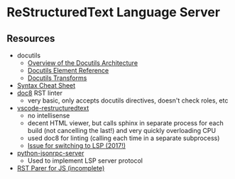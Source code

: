 # ReStructuredText Language Server

## Resources

- docutils
  - [Overview of the Docutils Architecture](http://docutils.sourceforge.net/docs/dev/hacking.html)
  - [Docutils Element Reference](http://docutils.sourceforge.net/docs/ref/doctree.html#id201)
  - [Docutils Transforms](http://docutils.sourceforge.net/docs/ref/transforms.html)
- [Syntax Cheat Sheet](https://thomas-cokelaer.info/tutorials/sphinx/rest_syntax.html)
- [doc8](https://github.com/PyCQA/doc8) RST linter
  - very basic, only accepts docutils directives, doesn't check roles, etc
- [vscode-restructuredtext](https://github.com/vscode-restructuredtext/vscode-restructuredtext)
  - no intellisense
  - decent HTML viewer, but calls sphinx in separate process for each build (not cancelling the last!) and very quickly overloading CPU
  - used doc8 for linting (calling each time in a separate subprocess)
  - [Issue for switching to LSP (2017!)](https://github.com/vscode-restructuredtext/vscode-restructuredtext/issues/73)
- [python-jsonrpc-server](https://github.com/palantir/python-jsonrpc-server)
  - Used to implement LSP server protocol
- [RST Parer for JS (incomplete)](https://github.com/seikichi/restructured)